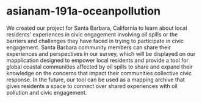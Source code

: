 # asianam-191a-oceanpollution

We created our project for Santa Barbara, California to learn about local residents' experiences in civic engagement involving oil spills or the barriers and challenges they have faced in trying to participate in civic engagement. Santa Barbara community members can share their experiences and perspectives in our survey, which will be displayed on our mapplication designed to empower local residents and provide a tool for global coastal communities affected by oil spills to share and expand their knowledge on the concerns that impact their communities collective civic response. In the future, our tool can be used as a mapping archive that gives residents a space to connect over shared experiences with oil pollution and civic engagement.
